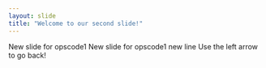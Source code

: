 ```yaml
---
layout: slide
title: "Welcome to our second slide!"
---
```

New slide for opscode1
New slide for opscode1 new line
Use the left arrow to go back!
